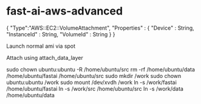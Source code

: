 # fast-ai-aws-advanced


{
   "Type":"AWS::EC2::VolumeAttachment",
   "Properties" : {
      "Device" : String,
      "InstanceId" : String,
      "VolumeId" : String
   }
}

Launch normal ami via spot 




Attach using attach_data_layer

sudo chown ubuntu:ubuntu -R /home/ubuntu/src
rm -rf /home/ubuntu/data /home/ubuntu/fastai /home/ubuntu/src
sudo mkdir /work
sudo chown ubuntu:ubuntu /work
sudo mount /dev/xvdh /work
ln -s /work/fastai /home/ubuntu/fastai
ln -s /work/src /home/ubuntu/src
ln -s /work/data /home/ubuntu/data